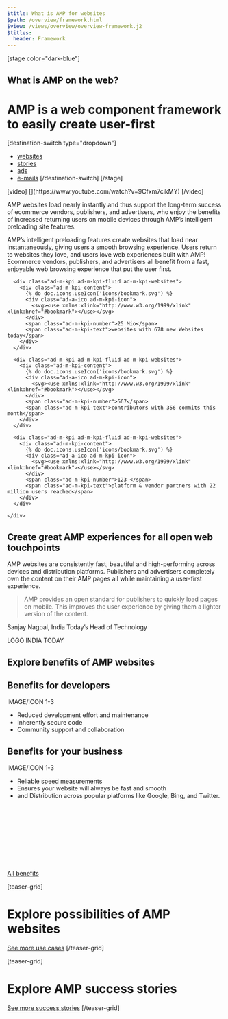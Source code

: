 ```yaml
---
$title: What is AMP for websites
$path: /overview/framework.html
$view: /views/overview/overview-framework.j2
$titles:
  header: Framework
---
```

[stage color="dark-blue"]
<amp-img src="/static/img/stage_placeholder.png" height="500" width="450" layout="responsive" />
## What is AMP on the web?
# AMP is a web component framework to easily create user-first
[destination-switch type="dropdown"]
- [websites](/content/amp-dev/overview/framework/websites.md)
- [stories](/content/amp-dev/overview/framework/stories.md)
- [ads](/content/amp-dev/overview/framework/ads.md)
- [e-mails](/content/amp-dev/overview/framework/emails.md)
[/destination-switch]
[/stage]

<section class="main intro">
  [video]
  [](https://www.youtube.com/watch?v=9Cfxm7cikMY)
  [/video]

  <p>AMP websites load nearly instantly and thus support the long-term success of ecommerce vendors, publishers, and advertisers, who enjoy the benefits of increased returning users on mobile devices through AMP’s intelligent preloading site features.</p>

  <p>AMP’s intelligent preloading features create websites that load near instantaneously, giving users a smooth browsing experience. Users return to websites they love, and users love web experiences built with AMP! Ecommerce vendors, publishers, and advertisers all benefit from a fast, enjoyable web browsing experience that put the user first.</p>
</section>

<section class="main kpi-grid">
  <div class="ad-o-teaser-grid">
    <div class="ad-o-teaser-grid-list ad-o-teaser-grid-list-count-3">

      <div class="ad-m-kpi ad-m-kpi-fluid ad-m-kpi-websites">
        <div class="ad-m-kpi-content">
          {% do doc.icons.useIcon('icons/bookmark.svg') %}
          <div class="ad-a-ico ad-m-kpi-icon">
            <svg><use xmlns:xlink="http://www.w3.org/1999/xlink" xlink:href="#bookmark"></use></svg>
          </div>
          <span class="ad-m-kpi-number">25 Mio</span>
          <span class="ad-m-kpi-text">websites with 678 new Websites today</span>
        </div>
      </div>

      <div class="ad-m-kpi ad-m-kpi-fluid ad-m-kpi-websites">
        <div class="ad-m-kpi-content">
          {% do doc.icons.useIcon('icons/bookmark.svg') %}
          <div class="ad-a-ico ad-m-kpi-icon">
            <svg><use xmlns:xlink="http://www.w3.org/1999/xlink" xlink:href="#bookmark"></use></svg>
          </div>
          <span class="ad-m-kpi-number">567</span>
          <span class="ad-m-kpi-text">contributors with 356 commits this month</span>
        </div>
      </div>

      <div class="ad-m-kpi ad-m-kpi-fluid ad-m-kpi-websites">
        <div class="ad-m-kpi-content">
          {% do doc.icons.useIcon('icons/bookmark.svg') %}
          <div class="ad-a-ico ad-m-kpi-icon">
            <svg><use xmlns:xlink="http://www.w3.org/1999/xlink" xlink:href="#bookmark"></use></svg>
          </div>
          <span class="ad-m-kpi-number">123 </span>
          <span class="ad-m-kpi-text">platform & vendor partners with 22 million users reached</span>
        </div>
      </div>

    </div>
  </div>
</section>

<section class="main col-5-15">
  <h1>Create great AMP experiences for all open web touchpoints</h1>
  <p>AMP websites are consistently fast, beautiful and high-performing across devices and distribution platforms. Publishers and advertisers completely own the content on their AMP pages all while maintaining a user-first experience.</p>
</section>

<section class="main quote">
  <blockquote>
    <p>AMP provides an open standard for publishers to quickly load pages on mobile. This improves the user experience by giving them a lighter version of the content.</p>
  </blockquote>
  <p>Sanjay Nagpal, India Today’s Head of Technology</p>
  <p>LOGO INDIA TODAY</p>
</section>

<section class="main benefits">
  <h1>Explore benefits of AMP websites</h1>

  <div class="main benefit-cards">
    <div class="benefit-card-left">
      <h2>Benefits for developers</h2>
      <p>IMAGE/ICON 1-3</p>
      <ul>
        <li>Reduced development effort and maintenance</li>
        <li>Inherently secure code</li>
        <li>Community support and collaboration</li>
      </ul>
    </div>
    <div class="benefit-card-right">
      <h2>Benefits for your business</h2>
      <p>IMAGE/ICON 1-3</p>
      <ul>
        <li>Reliable speed measurements</li>
        <li>Ensures your website will always be fast and smooth</li>
        <li>and Distribution across popular platforms like Google, Bing, and Twitter.</li>
      </ul>
    </div>
  </div>

  <a class="ad-m-lnk" href="http://localhost:8080/shared/fill-ins/use-case.html">
    <div class="ad-a-ico ad-m-lnk-icon">
      <svg><use xmlns:xlink="http://www.w3.org/1999/xlink" xlink:href="#internal"></use></svg>
    </div>
    <span class="ad-m-lnk-text">All benefits</span>
  </a>

</section>

[teaser-grid]
# Explore possibilities of AMP websites
[](content/shared/fill-ins/use-case.md)
[](content/shared/fill-ins/use-case-2.md)
[](content/shared/fill-ins/use-case.md)
[](content/shared/fill-ins/use-case-3.md)

[See more use cases](content/shared/fill-ins/use-case.md)
[/teaser-grid]

[teaser-grid]
# Explore AMP success stories
[](content/shared/fill-ins/success-story.md)
[](content/shared/fill-ins/success-story-3.md)
[](content/shared/fill-ins/success-story-2.md)
[](content/shared/fill-ins/success-story.md)

[See more success stories](content/shared/fill-ins/success-story.md)
[/teaser-grid]
